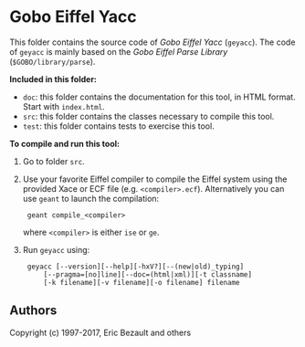 # Gobo Eiffel Yacc

This folder contains the source code of *Gobo Eiffel Yacc* (`geyacc`).
The code of `geyacc` is mainly based on the *Gobo Eiffel Parse Library*
(`$GOBO/library/parse`).

**Included in this folder:**

* `doc`: this folder contains the documentation for this tool,
  in HTML format. Start with `index.html`.
* `src`: this folder contains the classes necessary to compile this tool.
* `test`: this folder contains tests to exercise this tool.

**To compile and run this tool:**

1. Go to folder `src`.

2. Use your favorite Eiffel compiler to compile the Eiffel system using
   the provided Xace or ECF file (e.g. `<compiler>.ecf`). Alternatively
   you can use `geant` to launch the compilation:
   
        geant compile_<compiler>
       
    where `<compiler>` is either `ise` or `ge`.

3. Run `geyacc` using:

        geyacc [--version][--help][-hxV?][--(new|old)_typing]
            [--pragma=[no]line][--doc=(html|xml)][-t classname]
            [-k filename][-v filename][-o filename] filename

## Authors

Copyright (c) 1997-2017, Eric Bezault and others
